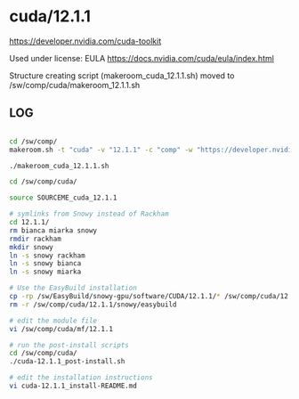 cuda/12.1.1
========================

<https://developer.nvidia.com/cuda-toolkit>

Used under license:
EULA
<https://docs.nvidia.com/cuda/eula/index.html>

Structure creating script (makeroom_cuda_12.1.1.sh) moved to /sw/comp/cuda/makeroom_12.1.1.sh

LOG
---

```bash

cd /sw/comp/
makeroom.sh -t "cuda" -v "12.1.1" -c "comp" -w "https://developer.nvidia.com/cuda-toolkit" -l "EULA" -L "https://docs.nvidia.com/cuda/eula/index.html" -d "CUDA (formerly Compute Unified Device Architecture) is a parallel computing platform and programming model created by NVIDIA and implemented by the graphics processing units (GPUs) that they produce. CUDA gives developers access to the virtual instruction set and memory of the parallel computational elements in CUDA GPUs."

./makeroom_cuda_12.1.1.sh

cd /sw/comp/cuda/

source SOURCEME_cuda_12.1.1

# symlinks from Snowy instead of Rackham
cd 12.1.1/
rm bianca miarka snowy
rmdir rackham
mkdir snowy
ln -s snowy rackham
ln -s snowy bianca
ln -s snowy miarka

# Use the EasyBuild installation
cp -rp /sw/EasyBuild/snowy-gpu/software/CUDA/12.1.1/* /sw/comp/cuda/12.1.1/snowy/.
rm -r /sw/comp/cuda/12.1.1/snowy/easybuild

# edit the module file
vi /sw/comp/cuda/mf/12.1.1

# run the post-install scripts
cd /sw/comp/cuda/
./cuda-12.1.1_post-install.sh

# edit the installation instructions
vi cuda-12.1.1_install-README.md

```


